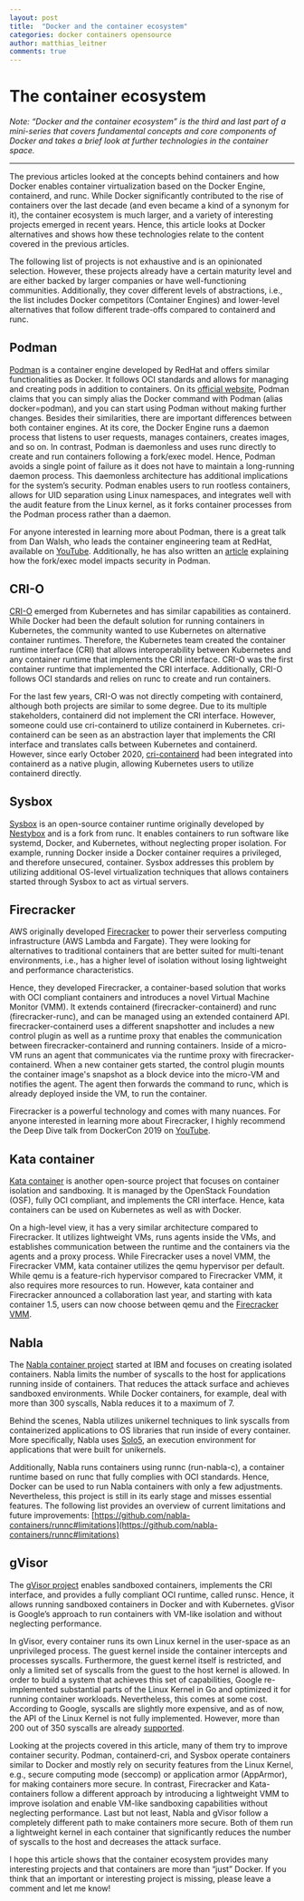 ```yaml
---
layout: post
title:  "Docker and the container ecosystem"
categories: docker containers opensource
author: matthias_leitner
comments: true
---
```


# The container ecosystem 

_Note: “Docker and the container ecosystem” is the third and last part of a mini-series that covers fundamental concepts and core components of Docker and takes a brief look at further technologies in the container space._

****

The previous articles looked at the concepts behind containers and how Docker enables container virtualization based on the Docker Engine, containerd, and runc. While Docker significantly contributed to the rise of containers over the last decade (and even became a kind of a synonym for it), the container ecosystem is much larger, and a variety of interesting projects emerged in recent years. Hence, this article looks at Docker alternatives and shows how these technologies relate to the content covered in the previous articles.

The following list of projects is not exhaustive and is an opinionated selection. However, these projects already have a certain maturity level and are either backed by larger companies or have well-functioning communities. Additionally, they cover different levels of abstractions, i.e., the list includes Docker competitors (Container Engines) and lower-level alternatives that follow different trade-offs compared to containerd and runc.

## Podman
[Podman](https://podman.io/) is a container engine developed by RedHat and offers similar functionalities as Docker. It follows OCI standards and allows for managing and creating pods in addition to containers. On its [official website](http://docs.podman.io/en/latest/), Podman claims that you can simply alias the Docker command with Podman (alias docker=podman), and you can start using Podman without making further changes. Besides their similarities, there are important differences between both container engines. At its core, the Docker Engine runs a daemon process that listens to user requests, manages containers, creates images, and so on. In contrast, Podman is daemonless and uses runc directly to create and run containers following a fork/exec model. Hence, Podman avoids a single point of failure as it does not have to maintain a long-running daemon process. This daemonless architecture has additional implications for the system’s security. Podman enables users to run rootless containers, allows for UID separation using Linux namespaces, and integrates well with the audit feature from the Linux kernel, as it forks container processes from the Podman process rather than a daemon.

For anyone interested in learning more about Podman, there is a great talk from Dan Walsh, who leads the container engineering team at RedHat, available on [YouTube](https://www.youtube.com/watch?v=N0hSn5EwW8w). Additionally, he has also written an [article](https://opensource.com/article/18/10/podman-more-secure-way-run-containers) explaining how the fork/exec model impacts security in Podman.

## CRI-O
[CRI-O](https://cri-o.io/) emerged from Kubernetes and has similar capabilities as containerd. While Docker had been the default solution for running containers in Kubernetes, the community wanted to use Kubernetes on alternative container runtimes. Therefore, the Kubernetes team created the container runtime interface (CRI) that allows interoperability between Kubernetes and any container runtime that implements the CRI interface. CRI-O was the first container runtime that implemented the CRI interface. Additionally, CRI-O follows OCI standards and relies on runc to create and run containers.

For the last few years, CRI-O was not directly competing with containerd, although both projects are similar to some degree. Due to its multiple stakeholders, containerd did not implement the CRI interface. However, someone could use cri-containerd to utilize containerd in Kubernetes. cri-containerd can be seen as an abstraction layer that implements the CRI interface and translates calls between Kubernetes and containerd. However, since early October 2020, [cri-containerd](https://github.com/containerd/cri) had been integrated into containerd as a native plugin, allowing Kubernetes users to utilize containerd directly.

## Sysbox
[Sysbox](https://github.com/nestybox/sysbox) is an open-source container runtime originally developed by [Nestybox](https://www.nestybox.com/) and is a fork from runc. It enables containers to run software like systemd, Docker, and Kubernetes, without neglecting proper isolation. For example, running Docker inside a Docker container requires a privileged, and therefore unsecured, container. Sysbox addresses this problem by utilizing additional OS-level virtualization techniques that allows containers started through Sysbox to act as virtual servers.

## Firecracker
AWS originally developed [Firecracker](https://firecracker-microvm.github.io/) to power their serverless computing infrastructure (AWS Lambda and Fargate). They were looking for alternatives to traditional containers that are better suited for multi-tenant environments, i.e., has a higher level of isolation without losing lightweight and performance characteristics.

Hence, they developed Firecracker, a container-based solution that works with OCI compliant containers and introduces a novel Virtual Machine Monitor (VMM). It extends containerd (firecracker-containerd) and runc (firecracker-runc), and can be managed using an extended containerd API. firecracker-containerd uses a different snapshotter and includes a new control plugin as well as a runtime proxy that enables the communication between firecracker-containerd and running containers. Inside of a micro-VM runs an agent that communicates via the runtime proxy with firecracker-containerd. When a new container gets started, the control plugin mounts the container image's snapshot as a block device into the micro-VM and notifies the agent. The agent then forwards the command to runc, which is already deployed inside the VM, to run the container.

Firecracker is a powerful technology and comes with many nuances. For anyone interested in learning more about Firecracker, I highly recommend the Deep Dive talk from DockerCon 2019 on [YouTube](https://www.youtube.com/watch?v=0wEiizErKZw).

## Kata container
[Kata container](https://katacontainers.io/) is another open-source project that focuses on container isolation and sandboxing. It is managed by the OpenStack Foundation (OSF), fully OCI compliant, and implements the CRI interface. Hence, kata containers can be used on Kubernetes as well as with Docker.

On a high-level view, it has a very similar architecture compared to Firecracker. It utilizes lightweight VMs, runs agents inside the VMs, and establishes communication between the runtime and the containers via the agents and a proxy process. While Firecracker uses a novel VMM, the Firecracker VMM, kata container utilizes the qemu hypervisor per default. While qemu is a feature-rich hypervisor compared to Firecracker VMM, it also requires more resources to run. However, kata container and Firecracker announced a collaboration last year, and starting with kata container 1.5, users can now choose between qemu and the [Firecracker VMM](https://aws.amazon.com/blogs/opensource/kata-containers-1-5-firecracker-support/).

## Nabla
The [Nabla container project](https://nabla-containers.github.io/) started at IBM and focuses on creating isolated containers. Nabla limits the number of syscalls to the host for applications running inside of containers. That reduces the attack surface and achieves sandboxed environments. While Docker containers, for example, deal with more than 300 syscalls, Nabla reduces it to a maximum of 7.

Behind the scenes, Nabla utilizes unikernel techniques to link syscalls from containerized applications to OS libraries that run inside of every container. More specifically, Nabla uses [Solo5](https://github.com/Solo5/solo5), an execution environment for applications that were built for unikernels.

Additionally, Nabla runs containers using runnc (run-nabla-c), a container runtime based on runc that fully complies with OCI standards. Hence, Docker can be used to run Nabla containers with only a few adjustments. Nevertheless, this project is still in its early stage and misses essential features. The following list provides an overview of current limitations and future improvements: [https://github.com/nabla-containers/runnc#limitations](https://github.com/nabla-containers/runnc#limitations)

## gVisor
The [gVisor project](https://github.com/google/gvisor) enables sandboxed containers, implements the CRI interface, and provides a fully compliant OCI runtime, called runsc. Hence, it allows running sandboxed containers in Docker and with Kubernetes. gVisor is Google’s approach to run containers with VM-like isolation and without neglecting performance.

In gVisor, every container runs its own Linux kernel in the user-space as an unprivileged process. The guest kernel inside the container intercepts and processes syscalls. Furthermore, the guest kernel itself is restricted, and only a limited set of syscalls from the guest to the host kernel is allowed. In order to build a system that achieves this set of capabilities, Google re-implemented substantial parts of the Linux Kernel in Go and optimized it for running container workloads. Nevertheless, this comes at some cost. According to Google, syscalls are slightly more expensive, and as of now, the API of the Linux Kernel is not fully implemented. However, more than 200 out of 350 syscalls are already [supported](https://gvisor.dev/blog/2019/11/18/gvisor-security-basics-part-1/).

Looking at the projects covered in this article, many of them try to improve container security. Podman, containerd-cri, and Sysbox operate containers similar to Docker and mostly rely on security features from the Linux Kernel, e.g., secure computing mode (seccomp) or application armor (AppArmor), for making containers more secure. In contrast, Firecracker and Kata-containers follow a different approach by introducing a lightweight VMM to improve isolation and enable VM-like sandboxing capabilities without neglecting performance. Last but not least, Nabla and gVisor follow a completely different path to make containers more secure. Both of them run a lightweight kernel in each container that significantly reduces the number of syscalls to the host and decreases the attack surface.

I hope this article shows that the container ecosystem provides many interesting projects and that containers are more than “just” Docker. If you think that an important or interesting project is missing, please leave a comment and let me know!
